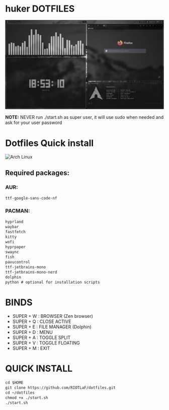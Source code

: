 # huker DOTFILES
![photo of the rice](https://raw.githubusercontent.com/RIOTLaF/dotfiles/refs/heads/main/Images/screenshot.webp)

**NOTE:** NEVER run ./start.sh as super user, it will use sudo when needed and ask for your user password

# Dotfiles Quick install
<img width="190px" src="https://archlinux.org/static/logos/archlinux-logo-white-90dpi.png" alt="Arch Linux" />

## Required packages:
### AUR:
```
ttf-google-sans-code-nf
```

### PACMAN:
```
hyprland
waybar
fastfetch
kitty
wofi
hyprpaper
swaync
fish
pavucontrol
ttf-jetbrains-mono
ttf-jetbrains-mono-nerd
dolphin
python # optional for installation scripts
```

# BINDS

- SUPER + W : BROWSER (Zen browser)
- SUPER + Q : CLOSE ACTIVE
- SUPER + E : FILE MANAGER (Dolphin)
- SUPER + D : MENU
- SUPER + A : TOGGLE SPLIT
- SUPER + V : TOGGLE FLOATING
- SUPER + M : EXIT

# QUICK INSTALL

```
cd $HOME
git clone https://github.com/RIOTLaF/dotfiles.git
cd ~/dotfiles
chmod +x ./start.sh
./start.sh
```
